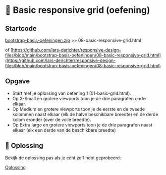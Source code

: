 # 💪 Basic responsive grid (oefening)

## Startcode

[bootstrap-basis-oefeningen.zip](https://thomasmore.instructure.com/courses/31186/files/5246377?wrap=1) >> 08-basic-responsive-grid.html

of [https://github.com/lars-derichter/responsive-design-files/blob/main/bootstrap-basis-oefeningen/08-basic-responsive-grid.html](https://github.com/lars-derichter/responsive-design-files/blob/main/bootstrap-basis-oefeningen/08-basic-responsive-grid.html)

## Opgave

 - Start met je oplossing van oefening 1 (01-basic-grid.html).
 - Op X-Small en grotere viewports toon je de drie paragrafen onder elkaar.
 - Op Medium en grotere viewports toon je de eerste en de tweede kolommen naast elkaar (elk de halve beschikbare breedte) en de derde kolom eronder (over de volle breedte).
 - Op Extra large en grotere viewports toon je de drie paragrafen naast elkaar (elk een derde van de beschikbare breedte)

## 🔑 Oplossing

Bekijk de oplossing pas als je echt zelf hebt geprobeerd:

[Oplossing](https://github.com/lars-derichter/responsive-design-files/blob/solutions/bootstrap-basis-oefeningen/08-basic-responsive-grid.html)